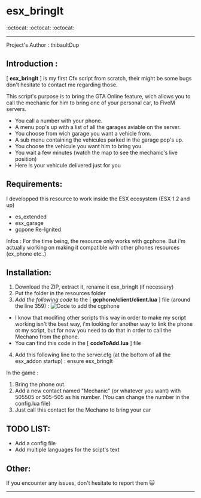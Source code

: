 
# esx_bringIt

:octocat: :octocat: :octocat: 

---

Project's Author : thibaultDup

## Introduction :

[ **esx_bringIt** ] is my first Cfx script from scratch, their might be some bugs don't hesitate to contact me regarding those.

This script's purpose is to bring the GTA Online feature, wich allows you to call the mechanic for him to bring one of your personal car, to FiveM servers.

- You call a number with your phone.
- A menu pop's up with a list of all the garages aviable on the server.
- You choose from wich garage you want a vehicle from.
- A sub menu containing the vehicules parked in the garage pop's up.
- You choose the vehicule you want him to bring you
- You wait a few minutes (watch the map to see the mechanic's live position)
- Here is your vehicule delivered just for you



## Requirements:

I developped this resource to work inside the ESX ecosystem (ESX 1.2 and up)

- es_extended
- esx_garage
- gcpone Re-Ignited

Infos : For the time being, the resource only works with gcphone. But i'm actually working on making it compatible with other phones resources (ex_phone etc..)


## Installation: 


1. Download the ZIP, extract it, rename it esx_bringIt (if necessary)
2. Put the folder in the resources folder
3. *Add the following code* to the [ **gcphone/client/client.lua** ] file (around the line 359) : 
![Code to add the cgphone](https://i.imgur.com/HnuDZK5.png)
- I know that modifing other scripts this way in order to make my script working isn't the best way, i'm looking for another way to link the phone ot my script, but for now you need to do that in order to call the Mechano from the phone.
- You can find this code in the [ **codeToAdd.lua** ] file
4. Add this following line to the server.cfg (at the bottom of all the esx_addon startup) : ensure esx_bringIt

In the game : 

1. Bring the phone out.
2. Add a new contact named "Mechanic" (or whatever you want) with 505505 or 505-505 as his number. (You can change the number in the config.lua file)
3. Just call this contact for the Mechano to bring your car


## TODO LIST:

- Add a config file
- Add multiple languages for the scipt's text

## Other: 

If you encounter any issues, don't hesitate to report them :smiley_cat:

---